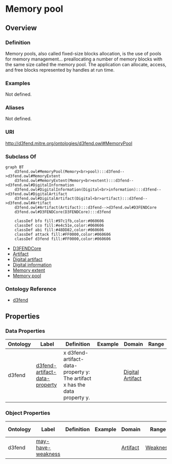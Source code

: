 # Memory pool

## Overview

### Definition
Memory pools, also called fixed-size blocks allocation, is the use of pools for memory management… preallocating a number of memory blocks with the same size called the memory pool. The application can allocate, access, and free blocks represented by handles at run time.

### Examples
Not defined.

### Aliases
Not defined.

### URI
http://d3fend.mitre.org/ontologies/d3fend.owl#MemoryPool

### Subclass Of
```mermaid
graph BT
    d3fend.owl#MemoryPool(Memory<br>pool):::d3fend-->d3fend.owl#MemoryExtent
    d3fend.owl#MemoryExtent(Memory<br>extent):::d3fend-->d3fend.owl#DigitalInformation
    d3fend.owl#DigitalInformation(Digital<br>information):::d3fend-->d3fend.owl#DigitalArtifact
    d3fend.owl#DigitalArtifact(Digital<br>artifact):::d3fend-->d3fend.owl#Artifact
    d3fend.owl#Artifact(Artifact):::d3fend-->d3fend.owl#D3FENDCore
    d3fend.owl#D3FENDCore(D3FENDCore):::d3fend
    
    classDef bfo fill:#97c1fb,color:#060606
    classDef cco fill:#e4c51e,color:#060606
    classDef abi fill:#48DD82,color:#060606
    classDef attack fill:#FF0000,color:#060606
    classDef d3fend fill:#FF0000,color:#060606
```

- [D3FENDCore](/docs/ontology/reference/model/D3FENDCore/D3FENDCore.md)
- [Artifact](/docs/ontology/reference/model/D3FENDCore/Artifact/Artifact.md)
- [Digital artifact](/docs/ontology/reference/model/D3FENDCore/Artifact/Digital%20artifact/Digital%20artifact.md)
- [Digital information](/docs/ontology/reference/model/D3FENDCore/Artifact/Digital%20artifact/Digital%20information/Digital%20information.md)
- [Memory extent](/docs/ontology/reference/model/D3FENDCore/Artifact/Digital%20artifact/Digital%20information/Memory%20extent/Memory%20extent.md)
- [Memory pool](/docs/ontology/reference/model/D3FENDCore/Artifact/Digital%20artifact/Digital%20information/Memory%20extent/Memory%20pool/Memory%20pool.md)


### Ontology Reference
- [d3fend](http://d3fend.mitre.org/ontologies/d3fend.owl#)

## Properties
### Data Properties
| Ontology | Label | Definition | Example | Domain | Range |
|----------|-------|------------|---------|--------|-------|
| d3fend | [d3fend-artifact-data-property](http://d3fend.mitre.org/ontologies/d3fend.owl#d3fend-artifact-data-property) | x d3fend-artifact-data-property y: The artifact x has the data property y. |  | [Digital Artifact](/docs/ontology/reference/model/D3FENDCore/Artifact/Digital%20artifact/Digital%20artifact.md) | []() |

### Object Properties
| Ontology | Label | Definition | Example | Domain | Range | Inverse Of |
|----------|-------|------------|---------|--------|-------|------------|
| d3fend | [may-have-weakness](http://d3fend.mitre.org/ontologies/d3fend.owl#may-have-weakness) |  |  | [Artifact](/docs/ontology/reference/model/D3FENDCore/Artifact/Artifact.md) | [Weakness](/docs/ontology/reference/model/D3FENDCore/Weakness/Weakness.md) | []() |

